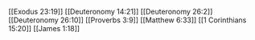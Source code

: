 [[Exodus 23:19]]
[[Deuteronomy 14:21]]
[[Deuteronomy 26:2]]
[[Deuteronomy 26:10]]
[[Proverbs 3:9]]
[[Matthew 6:33]]
[[1 Corinthians 15:20]]
[[James 1:18]]
